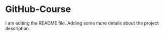 # GitHub-Course
I am editing the README file. Adding some more details about the project description.
